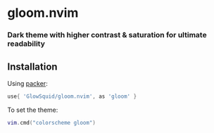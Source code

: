 # gloom.nvim
### Dark theme with higher contrast & saturation for ultimate readability


## Installation

Using [packer](https://github.com/wbthomason/packer.nvim):

```lua
use{ 'GlowSquid/gloom.nvim', as 'gloom' }
```
To set the theme:

```lua
vim.cmd("colorscheme gloom")
```


